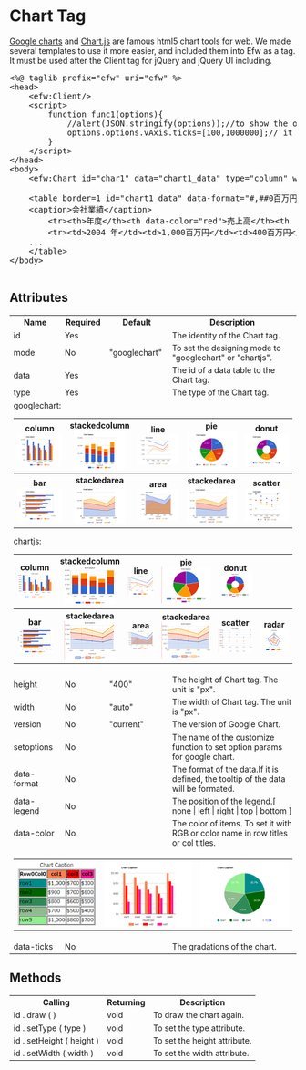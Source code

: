 <h1>Chart Tag</h1>
<a href="https://developers.google.com/chart/">Google charts</a> and <a href="https://www.chartjs.org/">Chart.js</a> are famous html5 chart tools for web. We made several templates to use it more easier,
and included them into Efw as a tag. It must be used after the Client tag for jQuery and jQuery UI including.<br>

<pre>
&lt;%@ taglib prefix=&quot;efw&quot; uri=&quot;efw&quot; %&gt;
&lt;head&gt;
	&lt;efw:Client/&gt;
	&lt;script&gt;
		function func1(options){
			//alert(JSON.stringify(options));//to show the options as string.
			options.options.vAxis.ticks=[100,1000000];// it will be preferential to param data-ticks
		}
	&lt;/script&gt;
&lt;/head&gt;
&lt;body&gt;
	&lt;efw:Chart id="char1" data="chart1_data" type="column" width="400" height="250" version="45.2" setoptions="func1" /&gt; //or efw:chart , efw:CHART

	&lt;table border=1 id="chart1_data" data-format="#,##0百万円" data-legend="bottom" data-ticks="100,1000000">
	&lt;caption>会社業績&lt;/caption>
		&lt;tr>&lt;th>年度&lt;/th>&lt;th data-color="red">売上高&lt;/th>&lt;th  data-color="green">営業利益&lt;/th>&lt;th data-color="blue">経常利益&lt;/th>&lt;/tr>
		&lt;tr>&lt;td>2004 年&lt;/td>&lt;td>1,000百万円&lt;/td>&lt;td>400百万円&lt;/td>&lt;td>380百万円&lt;/td>&lt;/tr>
	...
	&lt;/table>
&lt;/body&gt;

</pre>

<h2>Attributes</h2>
<table>
<tr><th>Name</th><th>Required</th><th>Default</th><th>Description</th></tr>
<tr><td>id</td><td>Yes</td><td></td><td>The identity of the Chart tag. </td></tr>
<tr><td>mode</td><td>No</td><td>"googlechart"</td><td>To set the designing mode to "googlechart" or "chartjs". </td></tr>
<tr><td>data</td><td>Yes</td><td></td><td>The id of a data table to the Chart tag. </td></tr>
<tr><td>type</td><td>Yes</td><td></td><td>The type of the Chart tag. </td></tr>
<tr><td colspan="4">
googlechart:
	<table>
		<tr>
			<th>column<br><img src="chart/gl_column.png"></th>
			<th>stackedcolumn<br><img src="chart/gl_stackedcolumn.png"></th>
			<th>line<br><img src="chart/gl_line.png"></th>
			<th>pie<br><img src="chart/gl_pie.png"></th>
			<th>donut<br><img src="chart/gl_donut.png"></th>
		</tr>
		<tr>
			<th>bar<br><img src="chart/gl_bar.png"></th>
			<th>stackedarea<br><img src="chart/gl_stackedarea.png"></th>
			<th>area<br><img src="chart/gl_area.png"></th>
			<th>stackedarea<br><img src="chart/gl_stackedarea.png"></th>
			<th>scatter<br><img src="chart/gl_scatter.png"></th>
		</tr>
	</table>
chartjs:
	<table>
		<tr>
			<th>column<br><img src="chart/js_column.png"></th>
			<th>stackedcolumn<br><img src="chart/js_stackedcolumn.png"></th>
			<th>line<br><img src="chart/js_line.png"></th>
			<th>pie<br><img src="chart/js_pie.png"></th>
			<th>donut<br><img src="chart/js_donut.png"></th>
		</tr>
		<tr>
			<th>bar<br><img src="chart/js_bar.png"></th>
			<th>stackedarea<br><img src="chart/js_stackedarea.png"></th>
			<th>area<br><img src="chart/js_area.png"></th>
			<th>stackedarea<br><img src="chart/js_stackedarea.png"></th>
			<th>scatter<br><img src="chart/js_scatter.png"></th>
			<th>radar<br><img src="chart/js_radar.png"></th>
		</tr>
	</table>

</td></tr>
<tr><td>height</td><td>No</td><td>"400"</td><td>The height of Chart tag. The unit is "px".</td></tr>
<tr><td>width</td><td>No</td><td>"auto"</td><td>The width of Chart tag. The unit is "px". </td></tr>
<tr><td>version</td><td>No</td><td>"current"</td><td>The version of Google Chart.</td></tr>
<tr><td>setoptions</td><td>No</td><td></td><td>The name of the customize function to set option params for google chart.</td></tr>

<tr><td>data-format</td><td>No</td><td></td><td>The format of the data.If it is defined, the tooltip of the data will be formated. </td></tr>
<tr><td>data-legend</td><td>No</td><td></td><td>The position of the legend.[ none | left | right | top | bottom ] </td></tr>
<tr><td>data-color</td><td>No</td><td></td><td>The color of items. To set it with RGB or color name in row titles or col titles. </td></tr>
<tr><td colspan=4>
	<table>
		<tr>
			<td><img src="chart/table.png"></td>
			<td><img src="chart/chart1.png"></td>
			<td><img src="chart/chart2.png"></td>
		</tr>
	</table>
</td></tr>
<tr><td>data-ticks</td><td>No</td><td></td><td>The gradations of the chart.</td></tr>
</table>

<h2>Methods</h2>
<table>
<tr><th>Calling</th><th>Returning</th><th>Description</th></tr>
<tr><td>id . draw ( )</td><td>void</td><td>To draw the chart again.</td></tr>
<tr><td>id . setType ( type )</td><td>void</td><td>To set the type attribute.</td></tr>
<tr><td>id . setHeight ( height ) </td><td>void</td><td>To set the height attribute.</td></tr>
<tr><td>id . setWidth ( width ) </td><td>void</td><td>To set the width attribute.</td></tr>
</table>